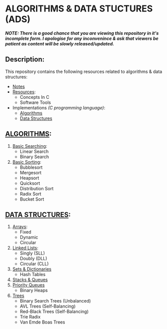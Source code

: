 # ALGORITHMS & DATA STUCTURES (ADS)

***NOTE: There is a good chance that you are viewing this repository in it's incomplete form. I apologise for any inconvenince & ask that viewers be patient as content will be slowly released/updated.***

## Description:
This repository contains the following resources related to algorithms & data structures: 
- [Notes](https://github.com/Zero-Luminance/ads-c/tree/main/ads-notes)
- [Resources](https://github.com/Zero-Luminance/ads-c/tree/main/resources):
    - Concepts In C
    - Software Tools
- Implementations _(C programming language)_:
    - [Algorithms](#algorithms)
    - [Data Structures](#data-structures)

## [ALGORITHMS](https://github.com/Zero-Luminance/ads-c/tree/main/algorithms):
1. [Basic Searching](https://github.com/Zero-Luminance/ads-c/tree/main/algorithms/basic-searching):
    - Linear Search
    - Binary Search
2. [Basic Sorting](https://github.com/Zero-Luminance/ads-c/tree/main/algorithms/basic-sorting):
    - Bubblesort
    - Mergesort
    - Heapsort
    - Quicksort
    - Distribution Sort
    - Radix Sort
    - Bucket Sort

## [DATA STRUCTURES](https://github.com/Zero-Luminance/ads-c/tree/main/data-structures):
1. [Arrays](https://github.com/Zero-Luminance/ads-c/tree/main/data-structures/arrays):
    - Fixed
    - Dynamic
    - Circular
2. [Linked Lists](https://github.com/Zero-Luminance/ads-c/tree/main/data-structures/linked-lists):
    - Singly (SLL)
    - Doubly (DLL)
    - Circular (CLL)
4. [Sets & Dictionaries](https://github.com/Zero-Luminance/ads-c/tree/main/data-structures/dictionaries)
    - Hash Tables
5. [Stacks & Queues](https://github.com/Zero-Luminance/ads-c/tree/main/data-structures/stacks-and-queues)
6. [Priority Queues](https://github.com/Zero-Luminance/ads-c/tree/main/data-structures/priority-queues)
    - Binary Heaps
7. [Trees](https://github.com/Zero-Luminance/ads-c/tree/main/data-structures/trees)
    - Binary Search Trees (Unbalanced)
    - AVL Trees (Self-Balancing)
    - Red-Black Trees (Self-Balancing)
    - Trie Radix
    - Van Emde Boas Trees